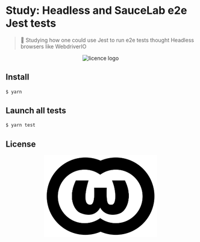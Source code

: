 # Study: Headless and SauceLab e2e Jest tests

> :microscope: Studying how one could use Jest to run e2e tests thought Headless browsers like WebdriverIO

<p align=center>
<img alt="licence logo" width=777 src=https://media.giphy.com/media/l4FGolW8YUWdf2zba/giphy.gif>
</p>

## Install

```sh
$ yarn
```

## Launch all tests

```sh
$ yarn test
```

## License

<p align=center>
<a href="./LICENSE"><img alt="licence logo" width=300 src=./.github/WTFPL_logo.svg></a>
</p>
